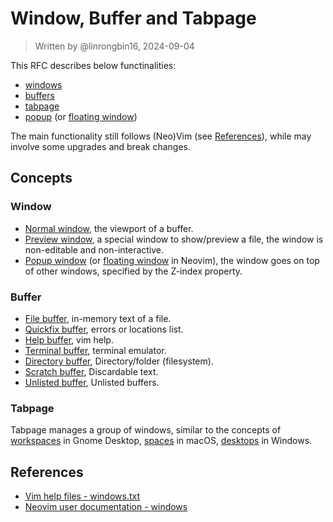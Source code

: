 # Window, Buffer and Tabpage

> Written by @linrongbin16, 2024-09-04

This RFC describes below functinalities:

- [windows](https://vimhelp.org/windows.txt.html)
- [buffers](https://vimhelp.org/windows.txt.html#buffers)
- [tabpage](https://vimhelp.org/tabpage.txt.html)
- [popup](https://vimhelp.org/popup.txt.html#popup) (or [floating window](https://neovim.io/doc/user/api.html#_floating-windows))

The main functionality still follows (Neo)Vim (see [References](#references)), while may involve some upgrades and break changes.

## Concepts

### Window

- [Normal window](https://vimhelp.org/windows.txt.html#windows), the viewport of a buffer.
- [Preview window](https://vimhelp.org/windows.txt.html#preview-window), a special window to show/preview a file, the window is non-editable and non-interactive.
- [Popup window](https://vimhelp.org/popup.txt.html#popup) (or [floating window](https://neovim.io/doc/user/api.html#_floating-windows) in Neovim), the window goes on top of other windows, specified by the Z-index property.

### Buffer

- [File buffer](https://vimhelp.org/windows.txt.html#buffers), in-memory text of a file.
- [Quickfix buffer](https://vimhelp.org/windows.txt.html#special-buffers), errors or locations list.
- [Help buffer](https://vimhelp.org/windows.txt.html#special-buffers), vim help.
- [Terminal buffer](https://vimhelp.org/windows.txt.html#special-buffers), terminal emulator.
- [Directory buffer](https://vimhelp.org/windows.txt.html#special-buffers), Directory/folder (filesystem).
- [Scratch buffer](https://vimhelp.org/windows.txt.html#special-buffers), Discardable text.
- [Unlisted buffer](https://vimhelp.org/windows.txt.html#special-buffers), Unlisted buffers.

### Tabpage

Tabpage manages a group of windows, similar to the concepts of [workspaces](https://help.gnome.org/users/gnome-help/stable/shell-workspaces.html) in Gnome Desktop, [spaces](https://support.apple.com/guide/mac-help/work-in-multiple-spaces-mh14112/14.0/mac/14.0) in macOS, [desktops](https://support.microsoft.com/en-us/windows/multiple-desktops-in-windows-36f52e38-5b4a-557b-2ff9-e1a60c976434) in Windows.

## References

- [Vim help files - windows.txt](https://vimhelp.org/windows.txt.html)
- [Neovim user documentation - windows](https://neovim.io/doc/user/windows.html)
